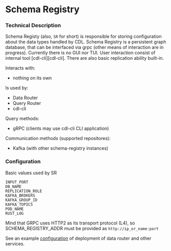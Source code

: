 # Schema Registry

### Technical Description

Schema Registy (also, `SR` for short) is responsible for storing configuration about the data types handled by CDL. Schema Registry is a persistent graph database, that can be interfaced via grpc (other means of interaction are in progress). Currently there is no GUI nor TUI. User interaction consist of internal tool [cdl-cli][cdl-cli]. There are also basic replication ability built-in.

Interacts with:
- nothing on its own

Is used by:
- Data Router
- Query Router
- cdl-cli

Query methods:
- gRPC (clients may use cdl-cli CLI application)

Communication methods (supported repositores):
- Kafka (with other schema-registry instances)

### Configuration

Basic values used by SR

```
INPUT_PORT
DB_NAME
REPLICATION_ROLE
KAFKA_BROKERS
KAFKA_GROUP_ID
KAFKA_TOPICS
POD_NAME
RUST_LOG
```

Mind that GRPC uses HTTP2 as its transport protocol (L4), so SCHEMA_REGISTRY_ADDR must be provided as `http://ip_or_name:port`

See an example [configuration][configuration] of deployment of data router and other services.

[configuration]: ../deployment/compose/README.md
